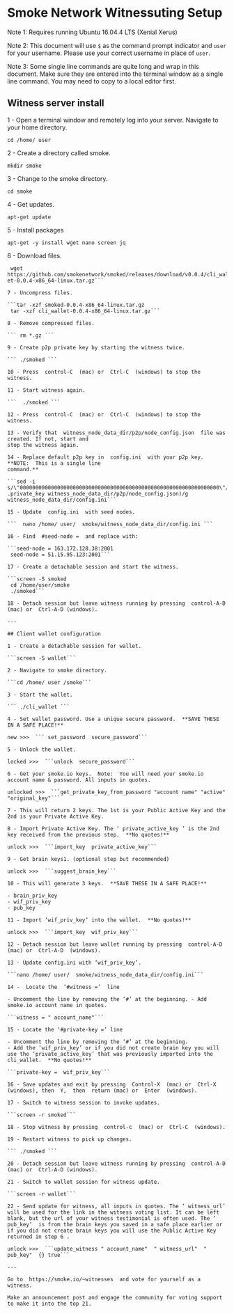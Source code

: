 # Smoke Network Witnessuting Setup

Note 1:  Requires running  Ubuntu 16.04.4 LTS (Xenial Xerus)

Note 2:  This document will use  ``$``   as the command prompt indicator and  `user`  for your username. Please use your correct username in place of  `user`.

Note 3:  Some single line commands are quite long and wrap in this document. Make sure they are entered into the terminal window as a single line command. You may need to copy to a local editor first.

## Witness server install
1 - Open a terminal window and remotely log into your server. Navigate to your home directory.

``` cd /home/ user ```

2 - Create a directory called smoke.

``` mkdir smoke ```

3 - Change to the smoke directory.

``` cd smoke ```

4 - Get updates.

``` apt-get update ```

5 - Install packages

``` apt-get -y install wget nano screen jq ```

6 - Download files.

```wget https://github.com/smokenetwork/smoked/releases/download/v0.0.4/smoked-0 .0.4-x86_64-linux.tar.gz
 wget https://github.com/smokenetwork/smoked/releases/download/v0.0.4/cli_wall et-0.0.4-x86_64-linux.tar.gz```

7 - Uncompress files.

```tar -xzf smoked-0.0.4-x86_64-linux.tar.gz
 tar -xzf cli_wallet-0.0.4-x86_64-linux.tar.gz```

8 - Remove compressed files.

``` rm *.gz ```

9 - Create p2p private key by starting the witness twice.

``` ./smoked ```

10 - Press  control-C  (mac) or  Ctrl-C  (windows) to stop the witness.

11 - Start witness again.

```  ./smoked ```

12 - Press  control-C  (mac) or  Ctrl-C  (windows) to stop the witness.

13 - Verify that  witness_node_data_dir/p2p/node_config.json  file was created. If not, start and
stop the witness again.

14 - Replace default p2p key in  config.ini  with your p2p key.  **NOTE:  This is a single line
command.**

```sed -i s/\"0000000000000000000000000000000000000000000000000000000000000000\"/$(jq .private_key witness_node_data_dir/p2p/node_config.json)/g witness_node_data_dir/config.ini```

15 - Update  config.ini  with seed nodes.

```  nano /home/ user/  smoke/witness_node_data_dir/config.ini ```

16 - Find  #seed-node =  and replace with:

```seed-node = 163.172.128.38:2001
 seed-node = 51.15.95.123:2001```

17 - Create a detachable session and start the witness.

```screen -S smoked
 cd /home/user/smoke
 ./smoked```

18 - Detach session but leave witness running by pressing  control-A-D  (mac) or  Ctrl-A-D (windows).

---

## Client wallet configuration

1 - Create a detachable session for wallet.

```screen -S wallet```

2 - Navigate to smoke directory.

```cd /home/ user /smoke```

3 - Start the wallet.

``` ./cli_wallet ```

4 - Set wallet password. Use a unique secure password.  **SAVE THESE IN A SAFE PLACE!**

new >>>  ``` set_password  secure_password```

5 - Unlock the wallet.

locked >>>  ```unlock  secure_password```

6 - Get your smoke.io keys.  Note:  You will need your smoke.io account name & password. All inputs in quotes.

unlocked >>>  ```get_private_key_from_password "account name" "active" "original_key"```

7 - This will return 2 keys. The 1st is your Public Active Key and the 2nd is your Private Active Key.

8 - Import Private Active Key. The ‘ private_active_key ’ is the 2nd key received from the previous step.  **No quotes!**

unlock >>>  ```import_key  private_active_key```

9 - Get brain keys1. (optional step but recommended)

unlock >>>  ```suggest_brain_key```

10 - This will generate 3 keys.  **SAVE THESE IN A SAFE PLACE!**

- brain_priv_key
- wif_priv_key
- pub_key

11 - Import ‘wif_priv_key’ into the wallet.  **No quotes!**

unlock >>>  ```import_key  wif_priv_key```

12 - Detach session but leave wallet running by pressing  control-A-D  (mac) or  Ctrl-A-D  (windows).

13 - Update config.ini with ‘wif_priv_key’.

```nano /home/ user/  smoke/witness_node_data_dir/config.ini```

14 -  Locate the  ‘#witness =’  line

- Uncomment the line by removing the ‘#’ at the beginning. - Add smoke.io account name in quotes.

```witness = " account_name"```

15 - Locate the ‘#private-key =’ line

- Uncomment the line by removing the ‘#’ at the beginning.
- Add the ‘wif_priv_key’ or if you did not create brain key you will use the ‘private_active_key’ that was previously imported into the cli_wallet.  **No quotes!**

```private-key =  wif_priv_key```

16 - Save updates and exit by pressing  Control-X  (mac) or  Ctrl-X  (windows), then  Y,  then  return (mac) or  Enter  (windows).

17 - Switch to witness session to invoke updates.

```screen -r smoked```

18 - Stop witness by pressing  control-c  (mac) or  Ctrl-C  (windows).

19 - Restart witness to pick up changes.

``` ./smoked ```

20 - Detach session but leave witness running by pressing  control-A-D  (mac) or  Ctrl-A-D (windows).

21 - Switch to wallet session for witness update.

```screen -r wallet```

22 - Send update for witness, all inputs in quotes. The ‘ witness_url’  will be used for the link in the witness voting list. It can be left blank, but the url of your witness testimonial is often used. The ‘ pub_key’  is from the brain keys you saved in a safe place earlier or if you did not create brain keys you will use the Public Active Key returned in step 6 .

unlock >>>  ```update_witness " account_name"  " witness_url"  " pub_key"  {} true```

---

Go to  https://smoke.io/~witnesses  and vote for yourself as a witness.

Make an announcement post and engage the community for voting support to make it into the top 21.

